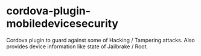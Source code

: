 # cordova-plugin-mobiledevicesecurity
Cordova plugin to guard against some of Hacking / Tampering attacks. Also provides device information like state of Jailbrake / Root.
